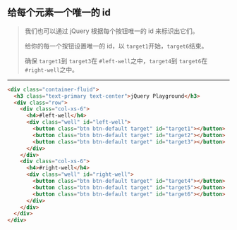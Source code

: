 ## 给每个元素一个唯一的 id

> 我们也可以通过 jQuery 根据每个按钮唯一的 id 来标识出它们。
>
> 给你的每一个按钮设置唯一的 id，以 `target1`开始，`target6`结束。
>
> 确保 `target1`到 `target3`在 `#left-well`之中，`target4`到 `target6`在 `#right-well`之中。

---

```html
<div class="container-fluid">
  <h3 class="text-primary text-center">jQuery Playground</h3>
  <div class="row">
    <div class="col-xs-6">
      <h4>#left-well</h4>
      <div class="well" id="left-well">
        <button class="btn btn-default target" id="target1"></button>
        <button class="btn btn-default target" id="target2"></button>
        <button class="btn btn-default target" id="target3"></button>
      </div>
    </div>
    <div class="col-xs-6">
      <h4>#right-well</h4>
      <div class="well" id="right-well">
        <button class="btn btn-default target" id="target4"></button>
        <button class="btn btn-default target" id="target5"></button>
        <button class="btn btn-default target" id="target6"></button>
      </div>
    </div>
  </div>
</div>
```

